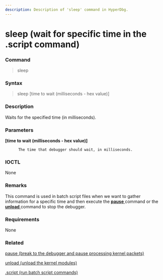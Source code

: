```yaml
---
description: Description of 'sleep' command in HyperDbg.
---
```


# sleep \(wait for specific time in the .script command\)

### Command

> sleep

### Syntax

> sleep \[time to wait \(milliseconds - hex value\)\]

### Description

Waits for the specified time \(in milliseconds\).

### Parameters

**\[time to wait \(milliseconds - hex value\)\]**

          The time that debugger should wait, in milliseconds.

### IOCTL

None

### **Remarks**

This command is used in batch script files when we want to gather information for a specific time and then execute the [**pause** ](https://docs.hyperdbg.com/commands/debugging-commands/pause)command or the [**unload** ](https://docs.hyperdbg.com/commands/debugging-commands/unload)command to stop the debugger.

### Requirements

None

### Related

[pause \(break to the debugger and pause processing kernel packets\)](https://docs.hyperdbg.com/commands/debugging-commands/pause)

[unload \(unload the kernel modules\)](https://docs.hyperdbg.com/commands/debugging-commands/unload)

[.script \(run batch script commands\)](https://docs.hyperdbg.com/commands/meta-commands/.script)

